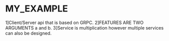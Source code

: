# MY_EXAMPLE
1]Client/Server api that is based on GRPC. 
2]FEATURES ARE TWO ARGUMENTS a and b.
3]Service is multiplication however multiple services can also be designed.
